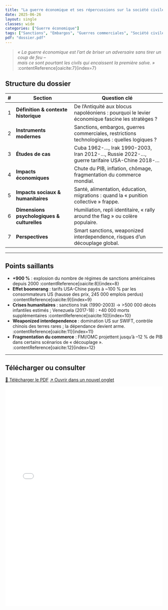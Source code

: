 ```yaml
---
title: "La guerre économique et ses répercussions sur la société civile aux XXe et XXIe siècles"
date: 2025-06-26
layout: single
classes: wide
categories: ["Guerre économique"]
tags: ["Sanctions", "Embargos", "Guerres commerciales", "Société civile"]
pdf: "dossier.pdf"
---
```


> *« La guerre économique est l’art de briser un adversaire sans tirer un coup de feu –  
> mais ce sont pourtant les civils qui encaissent la première salve. »* :contentReference[oaicite:7]{index=7}

## Structure du dossier

| # | Section | Question clé |
|---|---------|--------------|
| 1 | **Définition & contexte historique** | De l’Antiquité aux blocus napoléoniens : pourquoi le levier économique fascine les stratèges ? |
| 2 | **Instruments modernes** | Sanctions, embargos, guerres commerciales, restrictions technologiques : quelles logiques ? |
| 3 | **Études de cas** | Cuba 1962-…, Irak 1990-2003, Iran 2012-…, Russie 2022-…, guerre tarifaire USA-Chine 2018-… |
| 4 | **Impacts économiques** | Chute du PIB, inflation, chômage, fragmentation du commerce mondial. |
| 5 | **Impacts sociaux & humanitaires** | Santé, alimentation, éducation, migrations : quand la « punition collective » frappe. |
| 6 | **Dimensions psychologiques & culturelles** | Humiliation, repli identitaire, « rally around the flag » ou colère populaire. |
| 7 | **Perspectives** | Smart sanctions, weaponized interdependence, risques d’un découplage global. |

---

## Points saillants

* **+900 %** : explosion du nombre de régimes de sanctions américaines depuis 2000 :contentReference[oaicite:8]{index=8}  
* **Effet boomerang** : tarifs USA-Chine payés à ~100 % par les consommateurs US (hausse des prix, 245 000 emplois perdus) :contentReference[oaicite:9]{index=9}  
* **Crises humanitaires** : sanctions Irak (1990-2003) → >500 000 décès infantiles estimés ; Venezuela (2017-18) : +40 000 morts supplémentaires :contentReference[oaicite:10]{index=10}  
* **Weaponized interdependence** : domination US sur SWIFT, contrôle chinois des terres rares ; la dépendance devient arme. :contentReference[oaicite:11]{index=11}  
* **Fragmentation du commerce** : FMI/OMC projettent jusqu’à –12 % de PIB dans certains scénarios de « découplage ». :contentReference[oaicite:12]{index=12}  

---

## Télécharger ou consulter

<p>
  <a class="btn btn--primary" href="dossier.pdf">💾 Télécharger le PDF</a>
  <a class="btn btn--info" href="dossier.pdf" target="_blank" rel="noopener">↗️ Ouvrir dans un nouvel onglet</a>
</p>

<!-- Lecteur PDF natif du navigateur -->
<iframe
  src="/dossiers/resources/guerre-economique/dossier.pdf#toolbar=1"
  width="100%"
  height="700"
  style="border:none;"
  loading="lazy">
</iframe>
